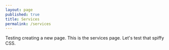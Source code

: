 ```yaml
---
layout: page
published: true
title: Services
permalink: /services
---
```


Testing creating a new page. This is the services page. Let's test that spiffy CSS.